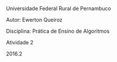 Universidade Federal Rural de Pernambuco

Autor: Ewerton Queiroz

Disciplina: Prática de Ensino de Algoritmos


Atividade 2

2016.2
